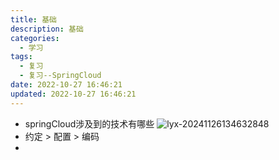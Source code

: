 ```yaml
---
title: 基础
description: 基础
categories:
  - 学习
tags:
  - 复习
  - 复习--SpringCloud
date: 2022-10-27 16:46:21
updated: 2022-10-27 16:46:21
---
```


- springCloud涉及到的技术有哪些
  ![lyx-20241126134632848](images/mypost/lyx-20241126134632848.png)
- 约定 > 配置 > 编码
- 